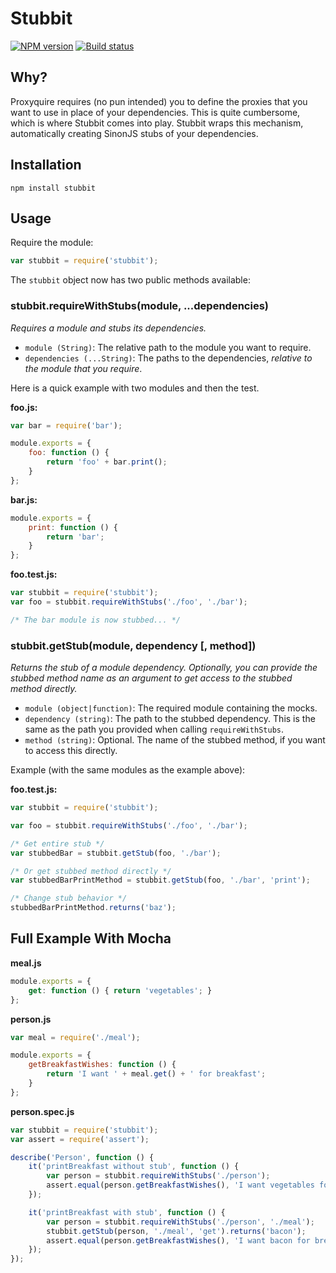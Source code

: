 # Stubbit

[![NPM version](https://badge.fury.io/js/stubbit.svg)](https://npmjs.org/package/stubbit)
[![Build status](https://secure.travis-ci.org/arildwtv/stubbit.svg?branch=master)](http://travis-ci.org/arildwtv/stubbit)

## Why?

Proxyquire requires (no pun intended) you to define the proxies that you want to use in place of
your dependencies. This is quite cumbersome, which is where Stubbit comes into play. Stubbit wraps
this mechanism, automatically creating SinonJS stubs of your dependencies.

## Installation

`npm install stubbit`

## Usage

Require the module:

```javascript
var stubbit = require('stubbit');
```

The `stubbit` object now has two public methods available:

### stubbit.requireWithStubs(module, ...dependencies)

_Requires a module and stubs its dependencies._

* `module (String)`: The relative path to the module you want to require.
* `dependencies (...String)`: The paths to the dependencies, _relative to the module that you require_.

Here is a quick example with two modules and then the test.

**foo.js:**

```javascript
var bar = require('bar');

module.exports = {
    foo: function () {
        return 'foo' + bar.print();
    }
};
```

**bar.js:**

```javascript
module.exports = {
    print: function () {
        return 'bar';
    }
};
```

**foo.test.js:**

```javascript
var stubbit = require('stubbit');
var foo = stubbit.requireWithStubs('./foo', './bar');

/* The bar module is now stubbed... */
```

### stubbit.getStub(module, dependency [, method])

_Returns the stub of a module dependency. Optionally, you can provide the stubbed method name as an
argument to get access to the stubbed method directly._

* `module (object|function)`: The required module containing the mocks.
* `dependency (string)`: The path to the stubbed dependency. This is the same as the path you provided when calling `requireWithStubs`.
* `method (string)`: Optional. The name of the stubbed method, if you want to access this directly.

Example (with the same modules as the example above):

**foo.test.js:**

```javascript
var stubbit = require('stubbit');

var foo = stubbit.requireWithStubs('./foo', './bar');

/* Get entire stub */
var stubbedBar = stubbit.getStub(foo, './bar');

/* Or get stubbed method directly */
var stubbedBarPrintMethod = stubbit.getStub(foo, './bar', 'print');

/* Change stub behavior */
stubbedBarPrintMethod.returns('baz');
```

## Full Example With Mocha

**meal.js**

```javascript
module.exports = {
    get: function () { return 'vegetables'; }
};
```

**person.js**

```javascript
var meal = require('./meal');

module.exports = {
    getBreakfastWishes: function () {
        return 'I want ' + meal.get() + ' for breakfast';
    }
};
```

**person.spec.js**

```javascript
var stubbit = require('stubbit');
var assert = require('assert');

describe('Person', function () {
    it('printBreakfast without stub', function () {
        var person = stubbit.requireWithStubs('./person');
        assert.equal(person.getBreakfastWishes(), 'I want vegetables for breakfast');
    });

    it('printBreakfast with stub', function () {
        var person = stubbit.requireWithStubs('./person', './meal');
        stubbit.getStub(person, './meal', 'get').returns('bacon');
        assert.equal(person.getBreakfastWishes(), 'I want bacon for breakfast');
    });
});
```
